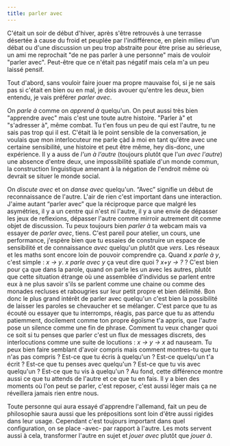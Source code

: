 ```yaml
---
title: parler avec
---
```


C'était un soir de début d'hiver, après s'être retrouvés à une terrasse désertée à cause du froid et peuplée par l'indifférence, en plein milieu d'un débat ou d'une discussion un peu trop abstraite pour être prise au sérieuse, un ami me reprochait "de ne pas parler à une personne" mais de vouloir "parler avec". Peut-être que ce n'était pas négatif mais cela m'a un peu laissé pensif.

Tout d'abord, sans vouloir faire jouer ma propre mauvaise foi, si je ne sais pas si c'était en bien ou en mal, je dois avouer qu'entre les deux, bien entendu, je vais préférer *parler avec*.

On *parle à* comme on *apprend à* quelqu'un. On peut aussi très bien "apprendre avec" mais c'est une toute autre histoire. "Parler à" et "s'adresser à", même combat. Tu t'en fous un peu de qui est l'autre, tu ne sais pas trop qui il est. C'était là le point sensible de la conversation, je voulais que mon interlocuteur me parle çàd à moi en tant qu'être avec une certaine sensibilité, une histoire et peut être même, hey dis-donc, une expérience. Il y a auss de *l'un à l'autre* (toujours plutôt que l'*un avec l'autre*) une absence d'entre deux, une impossibilité spatiale d'un monde commun, la construction linguistique amenant à la négation de l'endroit même où devrait se situer le monde social.

On *discute avec* et on *danse avec* quelqu'un. “Avec” signifie un début de reconnaissance de l'autre. L'air de rien c'est important dans une interaction. J'aime autant “parler avec” que la réciproque parce que malgré les asymétries, il y a un centre qui n'est ni l'autre, il y a une envie de dépasser les jeux de reflexions, dépasser l'autre comme mirroir autrement dit comme objet de discussion. Tu peux toujours bien *parler à* ta webcam mais va essayer de *parler avec*, tiens. C'est pareil pour atelier, un cours, une performance, j'espère bien que tu essaies de construire un espace de sensibilité et de connaissance *avec* quelqu'un plutôt que *vers*. Les réseaux et les maths sont encore loin de pouvoir comprendre ça. Quand *x parle à y*, c'est simple : *x → y*. *x parle avec y* ça veut dire quoi ? *x+y → ?* ? C'est bien pour ça que dans la parole, quand on parle les un avec les autres, plutôt que cette situation étrange où une assemblée d'individus se parlent entre eux à ne plus savoir s'ils se parlent comme une chaine ou comme des monades recluses et rabougries sur leur petit propre et bien délimité. Bon donc le plus grand intérêt de parler avec quelqu'un c'est bien la possibilité de laisser les paroles se chevaucher et se mélanger. C'est parce que tu as écouté ou essayer que tu interromps, réagis, pas parce que tu as attendu patiemment, docilement comme ton propre égoïsme t'a appris, que l'autre pose un silence comme une fin de phrase. Comment tu veux changer quoi ce soit si tu penses que parler c'est un flux de messages discrets, des interlocutions comme une suite de locutions : *x → y → x* ad nauseam. Tu peux bien faire semblant d'avoir compris mais comment montres-tu que tu n'as pas compris ? Est-ce que tu écris à quelqu'un ? Est-ce quelqu'un t'a écrit ? Est-ce que tu penses avec quelqu'un ? Est-ce que tu vis avec quelqu'un ? Est-ce que tu vis à quelqu'un ? Au fond, cette différence montre aussi ce que tu attends de l'autre et ce que tu en fais. Il y a bien des moments où l'on peut se parler, c'est reposer, c'est aussi léger mais ça ne réveillera jamais rien entre nous.

Toute personne qui aura essayé d'apprendre l'allemand, fait un peu de philosophie saura aussi que les prépositions sont loin d'être aussi rigides dans leur usage. Cependant c'est toujours important dans quel configuration, on se place -avec- par rapport à l'autre. Les mots servent aussi à cela, transformer l'autre en sujet et *jouer avec* plutôt que *jouer à*.
